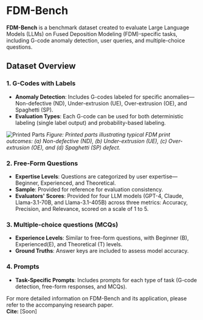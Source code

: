 #  FDM-Bench

**FDM-Bench** is a benchmark dataset created to evaluate Large Language Models (LLMs) on Fused Deposition Modeling (FDM)-specific tasks, including G-code anomaly detection, user queries, and multiple-choice questions.

## Dataset Overview

### 1. G-Codes with Labels
- **Anomaly Detection**: Includes G-codes labeled for specific anomalies—Non-defective (ND), Under-extrusion (UE), Over-extrusion (OE), and Spaghetti (SP).
- **Evaluation Types**: Each G-code can be used for both deterministic labeling (single label output) and probability-based labeling.

![Printed Parts](Samples.png)
*Figure: Printed parts illustrating typical FDM print outcomes: (a) Non-defective (ND), (b) Under-extrusion (UE), (c) Over-extrusion (OE), and (d) Spaghetti (SP) defect.*

### 2. Free-Form Questions
- **Expertise Levels**: Questions are categorized by user expertise—Beginner, Experienced, and Theoretical.
- **Sample**: Provided for reference for evaluation consistency.
- **Evaluators' Scores**: Provided for four LLM models (GPT-4, Claude, Llama-3.1-70B, and Llama-3.1-405B) across three metrics: Accuracy, Precision, and Relevance, scored on a scale of 1 to 5.

### 3. Multiple-choice questions (MCQs)
- **Experience Levels**: Similar to free-form questions, with Beginner (B), Experienced(E), and Theoretical (T) levels.
- **Ground Truths**: Answer keys are included to assess model accuracy.

### 4. Prompts
- **Task-Specific Prompts**: Includes prompts for each type of task (G-code detection, free-form responses, and MCQs).

For more detailed information on FDM-Bench and its application, please refer to the accompanying research paper.  
**Cite:** [Soon]

